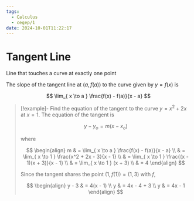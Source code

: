 ```yaml
---
tags:
  - Calculus
  - cegep/1
date: 2024-10-01T11:22:17
---
```


# Tangent Line

Line that touches a curve at exactly one point

The slope of the tangent line at $(a, f(a))$ to the curve given by $y = f(x)$ is

$$
\lim_{ x \to a } \frac{f(x) - f(a)}{x - a}
$$

> [!example]- Find the equation of the tangent to the curve $y = x^2 + 2x$ at $x = 1$.
> The equation of the tangent is
>
> $$
> y - y_o = m(x - x_o)
> $$
>
> where
>
> $$
> \begin{align}
> m & = \lim_{ x \to a } \frac{f(x) - f(a)}{x - a} \\
>  & = \lim_{ x \to 1 } \frac{x^2 + 2x - 3}{x - 1} \\
>  & = \lim_{ x \to 1 } \frac{(x - 1)(x + 3)}{x - 1} \\
>  & = \lim_{ x \to 1 } (x + 3) \\
>  & = 4
> \end{align}
> $$
>
> Since the tangent shares the point $(1, f(1)) = (1, 3)$ with $f$,
>
> $$
> \begin{align}
> y - 3 & = 4(x - 1) \\
> y & = 4x - 4 + 3 \\
> y & = 4x - 1
> \end{align}
> $$
